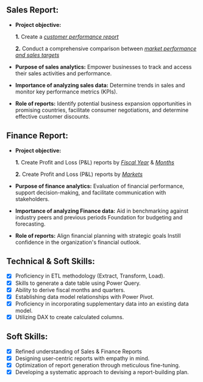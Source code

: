 ## Sales Report:


- **Project objective:** 

    **1.** Create a _[customer performance report](https://github.com/PPriyadarsini/Excel-Projects/blob/main/Sales%20%26%20Finance%20Analytics/Customer%20Peformance%20Report.pdf)_ 

    **2.** Conduct a comprehensive comparison between _[market performance and sales targets](https://github.com/PPriyadarsini/Excel-Projects/blob/main/Sales%20%26%20Finance%20Analytics/Market%20Performance%20vs%20Target%20Report.pdf)_

- **Purpose of sales analytics:** Empower businesses to track and access their sales activities and performance.

- **Importance of analyzing sales data:** Determine trends in sales and monitor key performance metrics (KPIs).

- **Role of reports:** Identify potential business expansion opportunities in promising countries, facilitate consumer negotiations, and determine effective customer discounts.


## Finance Report:

- **Project objective:** 

    **1.** Create Profit and Loss (P&L) reports by _[Fiscal Year](https://github.com/PPriyadarsini/Excel-Projects/blob/main/Sales%20%26%20Finance%20Analytics/P%26L%20Statement%20by%20Fiscal%20Year.pdf)_ & _[Months](https://github.com/PPriyadarsini/Excel-Projects/blob/main/Sales%20%26%20Finance%20Analytics/P%26L%20Statement%20by%20Months.pdf)_ 

   **2.** Create Profit and Loss (P&L) reports by _[Markets](https://github.com/PPriyadarsini/Excel-Projects/blob/main/Sales%20%26%20Finance%20Analytics/P%26L%20Statement%20by%20Markets.pdf)_

- **Purpose of finance analytics:** Evaluation of financial performance, support decision-making, and facilitate communication with stakeholders.

- **Importance of analyzing Finance data:** Aid in benchmarking against industry peers and previous periods Foundation for budgeting and forecasting.

- **Role of reports:** Align financial planning with strategic goals Instill confidence in the organization's financial outlook.


## Technical & Soft Skills:
- [x]	Proficiency in ETL methodology (Extract, Transform, Load).
- [x]	Skills to generate a date table using Power Query.
- [x]	Ability to derive fiscal months and quarters.
- [x]	Establishing data model relationships with Power Pivot.
- [x]	Proficiency in incorporating supplementary data into an existing data model.
- [x]	Utilizing DAX to create calculated columns.

## Soft Skills:
- [x]	Refined understanding of Sales & Finance Reports
- [x]	Designing user-centric reports with empathy in mind.
- [x]	Optimization of report generation through meticulous fine-tuning.
- [x]	Developing a systematic approach to devising a report-building plan.
